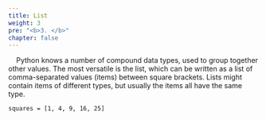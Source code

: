 ```yaml
---
title: List
weight: 3
pre: "<b>3. </b>"
chapter: false
---
```


&nbsp;&nbsp;&nbsp;&nbsp;Python knows a number of compound data types, used to group together other values. The most versatile is the list, which can be written as a list of comma-separated values (items) between square brackets. Lists might contain items of different types, but usually the items all have the same type.

    squares = [1, 4, 9, 16, 25]
